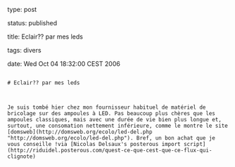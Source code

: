 type: post
status: published
title: Eclair?? par mes leds
tags: divers
date: Wed Oct 04 18:32:00 CEST 2006
~~~~~~
# Eclair?? par mes leds

Je suis tombé hier chez mon fournisseur habituel de matériel de bricolage sur des ampoules à LED. Pas beaucoup plus chères que les ampoules classiques, mais avec une durée de vie bien plus longue et, surtout, une consomation nettement inférieure, comme le montre le site [domsweb](http://domsweb.org/ecolo/led-del.php "http://domsweb.org/ecolo/led-del.php"). Bref, un bon achat que je vous conseille !via [Nicolas Delsaux's posterous import script](http://riduidel.posterous.com/quest-ce-que-cest-que-ce-flux-qui-clignote)